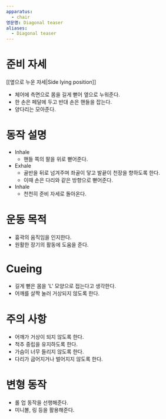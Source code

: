 ```yaml
---
apparatus:
  - chair
영문명: Diagonal teaser
aliases:
  - Diagonal teaser
---
```


# 준비 자세

[[옆으로 누운 자세|Side lying position]]

- 체어에 측면으로 몸을 길게 뻗어 옆으로 누워준다.
- 한 손은 페달에 두고 반대 손은 핸들을 잡는다.
- 양다리는 모아준다.

# 동작 설명

- Inhale
  - 핸들 쪽의 팔을 위로 뻗어준다.
- Exhale
  - 골반을 뒤로 넘겨주며 좌골이 닿고 발끝이 천장을 향하도록 한다.
  - 이때 손은 다리와 같은 방향으로 뻗어준다.
- Inhale
  - 천천히 준비 자세로 돌아온다.

# 운동 목적

- 흉곽의 움직임을 인지한다.
- 원활한 장기의 활동에 도움을 준다.

# Cueing

- 길게 뻗은 몸을 'L' 모양으로 접는다고 생각한다.
- 어깨를 살짝 눌러 거상되지 않도록 한다.

# 주의 사항

- 어깨가 거상이 되지 않도록 한다.
- 척추 중립을 유지하도록 한다.
- 가슴이 너무 들리지 않도록 한다.
- 다리가 굽어지거나 벌어지지 않도록 한다.

# 변형 동작

- 롤 업 동작을 선행해준다.
- 미니볼, 링 등을 활용해준다.
